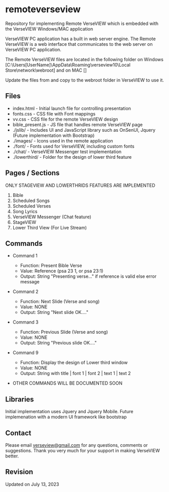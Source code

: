 # remoteverseview
Repository for implementing Remote VerseVIEW which is embedded with the VerseVIEW Windows/MAC application

VerseVIEW PC application has a built in web server engine. The Remote VerseVIEW is a web interface that communicates to the web server on VerseVIEW PC application.


The Remote VerseVIEW files are located in the following folder on Windows [C:\Users\[UserName]\AppData\Roaming\verseview10\Local Store\network\webroot\] and on MAC []

Update the files from and copy to the webroot folder in VerseVIEW to use it.


## Files
- index.html - Initial launch file for controlling presentation
- fonts.css - CSS file with Font mappings
- vv.css - CSS file for the remote VerseVIEW design
- bible_present.js - JS file that handles remote VerseVIEW page
- ./jslib/ - Includes UI and JavaScript library such as OnSenUI, Jquery (Future implementation with Bootstrap)
- ./images/ - Icons used in the remote application
- ./font/ - Fonts used for VerseVIEW, including custom fonts
- ./chat/ - VerseVIEW Messenger test implementation
- ./lowerthird/ - Folder for the design of lower third feature


## Pages / Sections
ONLY STAGEVIEW AND LOWERTHRIDS FEATURES ARE IMPLEMENTED
1. Bible
2. Scheduled Songs
3. Scheduled Verses
4. Song Lyrics
5. VerseVIEW Messenger (Chat feature)
6. StageVIEW
7. Lower Third View (For Live Stream)

## Commands
- Command 1
  - Function: Present Bible Verse
  - Value: Reference (psa 23 1, or psa 23:1)
  - Output: String "Presenting verse..." if reference is valid else error message

- Command 2
  - Function: Next Slide (Verse and song)
  - Value: NONE
  - Output: String "Next slide OK...."

- Command 3
  - Function: Previous Slide (Verse and song)
  - Value: NONE
  - Output: String "Previous slide OK...."

- Command 9
  - Function: Display the design of Lower third window
  - Value: NONE
  - Output: String with title | font 1 | font 2 | text 1 | text 2

* OTHER COMMANDS WILL BE DOCUMENTED SOON

## Libraries
Initial implementation uses Jquery and Jquery Mobile. Future implemenation with a modern UI framework like bootstrap

## Contact
Please email verseview@gmail.com for any questions, comments or suggestions. Thank you very much for your support in making VerseVIEW better.

## Revision
Updated on July 13, 2023